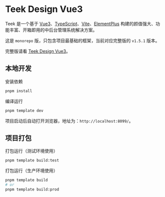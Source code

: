 # Teek Design Vue3

Teek 是一个基于 [Vue3](https://github.com/vuejs/core)、[TypeScript](https://www.typescriptlang.org/)、[Vite](https://github.com/vitejs/vite)、[ElementPlus](https://element-plus.org/zh-CN) 构建的颜值强大、功能丰富、开箱即用的中后台管理系统解决方案。

这是 `monorepo` 版，只包含项目最基础的框架，当前对应完整版的 `v1.5.1` 版本。

完整版请看 [Teek Design Vue3](https://github.com/Kele-Bingtang/teek-design-vue3)。

## 本地开发

安装依赖

```sh
pnpm install
```

编译运行

```sh
pnpm template dev
```

项目启动后自动打开浏览器，地址为：`http://localhost:8099/`。

## 项目打包

打包运行（测试环境使用）

```sh
pnpm template build:test
```

打包运行（生产环境使用）

```sh
pnpm template build
# or
pnpm template build:prod
```


